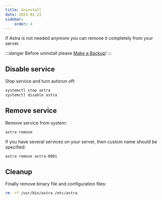 ```yaml
---
title: Uninstall
date: 2023-02-21
sidebar:
    order: 4
---
```


If Astra is not needed anymore you can remove it completely from your server.

:::danger
Before uninstall please [Make a Backup](/en/astra/admin-guide/backup)!
:::

## Disable service

Stop service and turn autorun off:

```sh
systemctl stop astra
systemctl disable astra
```

## Remove service

Remove service from system:

```sh
astra remove
```

If you have several services on your server, then custom name should be specified:

```sh
astra remove astra-8001
```

## Cleanup

Finally remove binary file and configuration files:

```sh
rm -rf /usr/bin/astra /etc/astra
```
